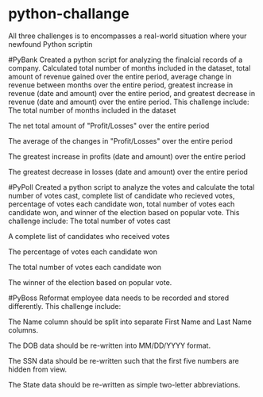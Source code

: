 # python-challange
All three challenges is to encompasses a real-world situation where your newfound Python scriptin

#PyBank
Created a python script for analyzing the finalcial records of a company. Calculated total number of months included in the dataset, total amount of revenue gained over the entire period, average change in revenue between months over the entire period, greatest increase in revenue (date and amount) over the entire period, and greatest decrease in revenue (date and amount) over the entire period. This challenge include:
The total number of months included in the dataset

The net total amount of "Profit/Losses" over the entire period

The average of the changes in "Profit/Losses" over the entire period

The greatest increase in profits (date and amount) over the entire period

The greatest decrease in losses (date and amount) over the entire period

#PyPoll
Created a python script to analyze the votes and calculate the total number of votes cast, complete list of candidate who recieved votes, percentage of votes each candidate won, total number of votes each candidate won, and winner of the election based on popular vote. This challenge include:
The total number of votes cast

A complete list of candidates who received votes

The percentage of votes each candidate won

The total number of votes each candidate won

The winner of the election based on popular vote.

#PyBoss
Reformat employee data needs to be recorded and stored differently. This challenge include:

The Name column should be split into separate First Name and Last Name columns.

The DOB data should be re-written into MM/DD/YYYY format.

The SSN data should be re-written such that the first five numbers are hidden from view.

The State data should be re-written as simple two-letter abbreviations.






